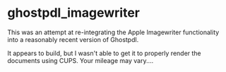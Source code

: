 # ghostpdl_imagewriter

This was an attempt at re-integrating the Apple Imagewriter functionality into a reasonably recent version of Ghostpdl. 

It appears to build, but I wasn't able to get it to properly render the documents using CUPS. Your mileage may vary....
